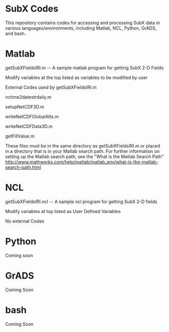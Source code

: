 # SubX Codes

This repository contains codes for accessing and processing SubX data in various languages/environments, including Matlab, NCL, Python, GrADS, and bash.

# Matlab


  getSubXFieldsIRI.m -- A sample matlab program for getting SubX 2-D Fields
    
  Modify variables at the top listed as variables to be modified by user

  External Codes used by getSubXFieldsIRI.m
  
  nctime2datestrdaily.m   
  
  setupNetCDF3D.m
  
  writeNetCDFGlobalAtts.m
  
  writeNetCDFData3D.m
  
  getFillValue.m

  These files must be in the same directory as getSubXFieldsIRI.m or placed in a directory that is in your Matlab search path.  For further information on setting up the Matlab search path, see the "What is the Matlab Search Path" http://www.mathworks.com/help/matlab/matlab_env/what-is-the-matlab-search-path.html
  
  
  # NCL

  getSubXFieldsIRI.ncl -- A sample ncl program for getting SubX 2-D fields
  
  Modify variables at top listed as User Defined Variables

  No external Codes
  
  
  # Python
  
  Coming soon
  
  # GrADS
  
  Coming Soon
  
  # bash
  
  Coming Soon
